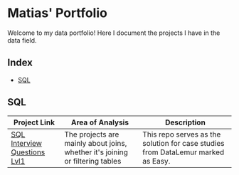 # Matias' Portfolio
Welcome to my data portfolio! Here I document the projects I have in the data field.


## Index
 - [SQL](#SQL)

## SQL
| Project Link | Area of Analysis | Description | 
|--------------|--------------|--------------|
| [SQL Interview Questions Lvl1](https://github.com/Mati-DB/SQL-Interview-Questions)   | The projects are mainly about joins, whether it's joining or filtering tables    | This repo serves as the solution for case studies from DataLemur marked as Easy.  |

